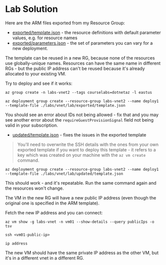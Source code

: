 # Lab Solution

Here are the ARM files exported from my Resource Group:

- [exported/template.json](./lab/exported/template.json) - the resource definitions with default parameter values, e.g. for resource names
- [exported/parameters.json](./lab/exported/parameters.json) - the set of parameters you can vary for a new deployment.

The template can be reused in a new RG, because none of the resources use globally-unique names. Resources can have the same name in different RGs - but the public IP address can't be reused because it's already allocated to your existing VM.

Try to deploy and see if it works:

```
az group create -n labs-vnet2 --tags courselabs=dotnetaz -l eastus

az deployment group create --resource-group labs-vnet2 --name deploy1 --template-file ./labs/vnet/lab/exported/template.json
```

You should see an error about IDs not being allowed - fix that and you may see another error about the `requireGuestProvisionSignal` field not being valid in your subscription.

- [updated/template.json](./lab/updated/template.json) - fixes the issues in the exported template

> You'll need to overwrite the SSH details with the ones from your own exported template if you want to deploy this template - it refers to a key which was created on your machine with the `az vm create` command.


```
az deployment group create --resource-group labs-vnet2 --name deploy1 --template-file ./labs/vnet/lab/updated/template.json
```

This should work - and it's repeatable. Run the same command again and the resources won't change. 

The VM in the new RG will have a new public IP address (even though the original one is specified in the ARM template).

Fetch the new IP address and you can connect:

```
az vm show -g labs-vnet -n vm01 --show-details --query publicIps -o tsv

ssh <vm01-public-ip>

ip address
```

The new VM should have the same private IP address as the other VM, but it's in a different vnet in a different RG.
